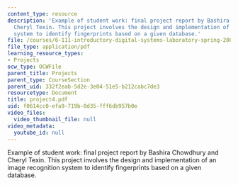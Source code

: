 ```yaml
---
content_type: resource
description: 'Example of student work: final project report by Bashira Chowdhury and
  Cheryl Texin. This project involves the design and implementation of an image recognition
  system to identify fingerprints based on a given database.'
file: /courses/6-111-introductory-digital-systems-laboratory-spring-2006/f0614cc0efa9719b0d35fff6db957b0e_project4.pdf
file_type: application/pdf
learning_resource_types:
- Projects
ocw_type: OCWFile
parent_title: Projects
parent_type: CourseSection
parent_uid: 332f2eab-5d2e-3e04-51e5-b212cabc7de3
resourcetype: Document
title: project4.pdf
uid: f0614cc0-efa9-719b-0d35-fff6db957b0e
video_files:
  video_thumbnail_file: null
video_metadata:
  youtube_id: null
---
```

Example of student work: final project report by Bashira Chowdhury and Cheryl Texin. This project involves the design and implementation of an image recognition system to identify fingerprints based on a given database.

